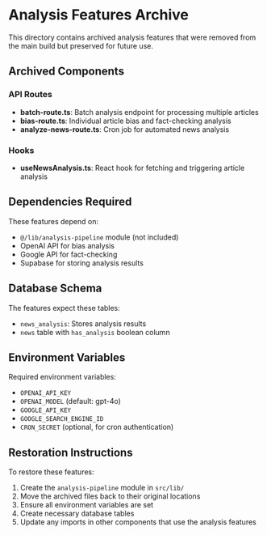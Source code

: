 # Analysis Features Archive

This directory contains archived analysis features that were removed from the main build but preserved for future use.

## Archived Components

### API Routes
- **batch-route.ts**: Batch analysis endpoint for processing multiple articles
- **bias-route.ts**: Individual article bias and fact-checking analysis
- **analyze-news-route.ts**: Cron job for automated news analysis

### Hooks
- **useNewsAnalysis.ts**: React hook for fetching and triggering article analysis

## Dependencies Required

These features depend on:
- `@/lib/analysis-pipeline` module (not included)
- OpenAI API for bias analysis
- Google API for fact-checking
- Supabase for storing analysis results

## Database Schema

The features expect these tables:
- `news_analysis`: Stores analysis results
- `news` table with `has_analysis` boolean column

## Environment Variables

Required environment variables:
- `OPENAI_API_KEY`
- `OPENAI_MODEL` (default: gpt-4o)
- `GOOGLE_API_KEY`
- `GOOGLE_SEARCH_ENGINE_ID`
- `CRON_SECRET` (optional, for cron authentication)

## Restoration Instructions

To restore these features:
1. Create the `analysis-pipeline` module in `src/lib/`
2. Move the archived files back to their original locations
3. Ensure all environment variables are set
4. Create necessary database tables
5. Update any imports in other components that use the analysis features